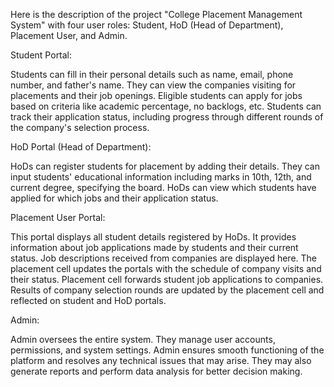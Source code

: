 Here is the description of the project "College Placement Management System" with four user roles: Student, HoD (Head of Department), Placement User, and Admin.

Student Portal:

Students can fill in their personal details such as name, email, phone number, and father's name.
They can view the companies visiting for placements and their job openings.
Eligible students can apply for jobs based on criteria like academic percentage, no backlogs, etc.
Students can track their application status, including progress through different rounds of the company's selection process.

HoD Portal (Head of Department):

HoDs can register students for placement by adding their details.
They can input students' educational information including marks in 10th, 12th, and current degree, specifying the board.
HoDs can view which students have applied for which jobs and their application status.

Placement User Portal:

This portal displays all student details registered by HoDs.
It provides information about job applications made by students and their current status.
Job descriptions received from companies are displayed here.
The placement cell updates the portals with the schedule of company visits and their status.
Placement cell forwards student job applications to companies.
Results of company selection rounds are updated by the placement cell and reflected on student and HoD portals.

Admin:

Admin oversees the entire system.
They manage user accounts, permissions, and system settings.
Admin ensures smooth functioning of the platform and resolves any technical issues that may arise.
They may also generate reports and perform data analysis for better decision making.

